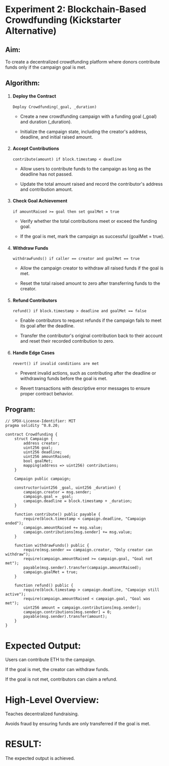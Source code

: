# Experiment 2: Blockchain-Based Crowdfunding (Kickstarter Alternative)
## Aim:
To create a decentralized crowdfunding platform where donors contribute funds only if the campaign goal is met.

## Algorithm:

1. #### Deploy the Contract

    ```
    Deploy Crowdfunding(_goal, _duration)
    ```
    - Create a new crowdfunding campaign with a funding goal (_goal) and duration (_duration).

    - Initialize the campaign state, including the creator's address, deadline, and initial raised amount.

2. #### Accept Contributions

    ```
    contribute(amount) if block.timestamp < deadline
    ```

   -  Allow users to contribute funds to the campaign as long as the deadline has not passed.

   - Update the total amount raised and record the contributor's address and contribution amount.

3. #### Check Goal Achievement

    ```
    if amountRaised >= goal then set goalMet = true
    ```

    - Verify whether the total contributions meet or exceed the funding goal.

    - If the goal is met, mark the campaign as successful (goalMet = true).

4. #### Withdraw Funds

    ```
    withdrawFunds() if caller == creator and goalMet == true
    ```

    - Allow the campaign creator to withdraw all raised funds if the goal is met.

    - Reset the total raised amount to zero after transferring funds to the creator.

5. #### Refund Contributors

    ```
    refund() if block.timestamp > deadline and goalMet == false
    ```

   -  Enable contributors to request refunds if the campaign fails to meet its goal after the deadline.

   - Transfer the contributor's original contribution back to their account and reset their recorded contribution to zero.

6. #### Handle Edge Cases

    ```
    revert() if invalid conditions are met
    ```

    - Prevent invalid actions, such as contributing after the deadline or withdrawing funds before the goal is met.

    - Revert transactions with descriptive error messages to ensure proper contract behavior.
## Program:
```
// SPDX-License-Identifier: MIT
pragma solidity ^0.8.20;

contract Crowdfunding {
    struct Campaign {
        address creator;
        uint256 goal;
        uint256 deadline;
        uint256 amountRaised;
        bool goalMet;
        mapping(address => uint256) contributions;
    }

    Campaign public campaign;

    constructor(uint256 _goal, uint256 _duration) {
        campaign.creator = msg.sender;
        campaign.goal = _goal;
        campaign.deadline = block.timestamp + _duration;
    }

    function contribute() public payable {
        require(block.timestamp < campaign.deadline, "Campaign ended");
        campaign.amountRaised += msg.value;
        campaign.contributions[msg.sender] += msg.value;
    }

    function withdrawFunds() public {
        require(msg.sender == campaign.creator, "Only creator can withdraw");
        require(campaign.amountRaised >= campaign.goal, "Goal not met");
        payable(msg.sender).transfer(campaign.amountRaised);
        campaign.goalMet = true;
    }

    function refund() public {
        require(block.timestamp > campaign.deadline, "Campaign still active");
        require(campaign.amountRaised < campaign.goal, "Goal was met");
        uint256 amount = campaign.contributions[msg.sender];
        campaign.contributions[msg.sender] = 0;
        payable(msg.sender).transfer(amount);
    }
}
```
# Expected Output:
Users can contribute ETH to the campaign.


If the goal is met, the creator can withdraw funds.


If the goal is not met, contributors can claim a refund.


# High-Level Overview:
Teaches decentralized fundraising.


Avoids fraud by ensuring funds are only transferred if the goal is met.

# RESULT: 

The expected output is achieved.